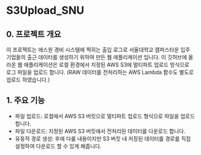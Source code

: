 # S3Upload_SNU

## 0. 프로젝트 개요 
이 프로젝트는 에스원 경비 시스템에 찍히는 출입 로그로 서울대학교 캠퍼스타운 입주 기업들의 출근 데이터를 생성하기 위하여 만든 웹 애플리케이션 입니다. 이 깃허브에 올라온 웹 애플리케이션은 로컬 환경에서 지정된 AWS S3에 멀티파트
업로드 방식으로 로그 파일을 업로드 합니다. (RAW 데이터를 전처리하는 AWS Lambda 함수도 별도로 업로드 하였습니다.) 

## 1. 주요 기능 
- 파일 업로드: 로컬에서 AWS S3 버킷으로 멀티파트 업로드 형식으로 파일을 업로드 합니다.
- 파일 다운로드: 지정된 AWS S3 버킷에서 전처리된 데이터를 다운로드 합니다.
- 유동적 경로 생성: 후에 다룰 내용이지만 S3 버킷 내 저장된 데이터를 경로를 직접 설정하여 다운로드 할 수 있게 해줍니다.

  




